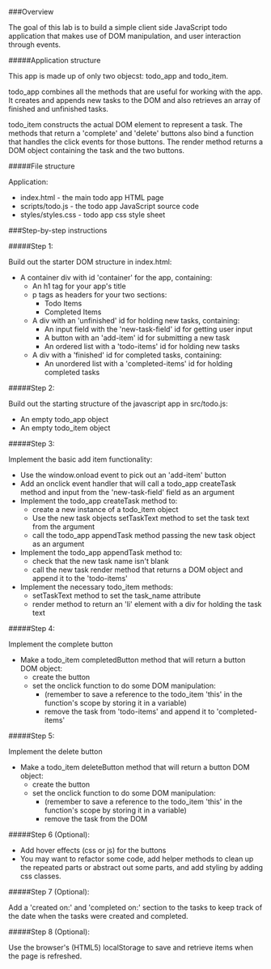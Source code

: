 ###Overview

The goal of this lab is to build a simple client side JavaScript todo application that makes use of DOM manipulation, and user interaction through events.

#####Application structure

This app is made up of only two objecst: todo_app and todo_item.

todo_app combines all the methods that are useful for working with the app.  It creates and appends new tasks to the DOM and also retrieves an array of finished and unfinished tasks.

todo_item constructs the actual DOM element to represent a task.  The methods that return a 'complete' and 'delete' buttons also bind a function that handles the click events for those buttons.  The render method returns a DOM object containing the task and the two buttons.

#####File structure

Application:

- index.html - the main todo app HTML page
- scripts/todo.js - the todo app JavaScript source code
- styles/styles.css - todo app css style sheet

###Step-by-step instructions

#####Step 1:

Build out the starter DOM structure in index.html:

- A container div with id 'container' for the app, containing:
  - An h1 tag for your app's title
  - p tags as headers for your two sections:
  	- Todo Items
  	- Completed Items
  - A div with an 'unfinished' id for holding new tasks, containing:
    - An input field with the 'new-task-field' id for getting user input
    - A button with an 'add-item' id for submitting a new task
    - An ordered list with a 'todo-items' id for holding new tasks
  - A div with a 'finished' id for completed tasks, containing:
    - An unordered list with a 'completed-items' id for holding completed tasks

#####Step 2:

Build out the starting structure of the javascript app in src/todo.js:

- An empty todo_app object
- An empty todo_item object
<!-- - Define the Object.clone() method for duplicating todo_item -->

#####Step 3:

Implement the basic add item functionality:

- Use the window.onload event to pick out an 'add-item' button
- Add an onclick event handler that will call a todo_app createTask method and input from the 'new-task-field' field as an argument
- Implement the todo_app createTask method to:
  - create a new instance of a todo_item object
  - Use the new task objects setTaskText method to set the task text from the argument
  - call the todo_app appendTask method passing the new task object as an argument
- Implement the todo_app appendTask method to:
  - check that the new task name isn't blank
  - call the new task render method that returns a DOM object and append it to the 'todo-items'
- Implement the necessary todo_item methods:
  - setTaskText method to set the task_name attribute
  - render method to return an 'li' element with a div for holding the task text

#####Step 4:

Implement the complete button

- Make a todo_item completedButton method that will return a button DOM object:
  - create the button
  - set the onclick function to do some DOM manipulation:
    - (remember to save a reference to the todo_item 'this' in the function's scope by storing it in a variable)
    - remove the task from 'todo-items' and append it to 'completed-items'

#####Step 5:

Implement the delete button

- Make a todo_item deleteButton method that will return a button DOM object:
  - create the button
  - set the onclick function to do some DOM manipulation:
    - (remember to save a reference to the todo_item 'this' in the function's scope by storing it in a variable)
    - remove the task from the DOM

#####Step 6 (Optional):

- Add hover effects (css or js) for the buttons
- You may want to refactor some code, add helper methods to clean up the repeated parts or abstract out some parts, and add styling by adding css classes.

#####Step 7 (Optional):

Add a 'created on:' and 'completed on:' section to the tasks to keep track of the date when the tasks were created and completed.

#####Step 8 (Optional):

Use the browser's (HTML5) localStorage to save and retrieve items when the page is refreshed.